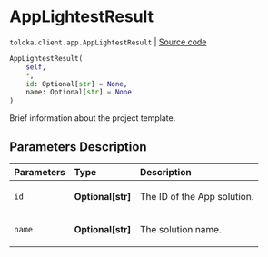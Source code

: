 # AppLightestResult
`toloka.client.app.AppLightestResult` | [Source code](https://github.com/Toloka/toloka-kit/blob/v1.2.0.post1/src/client/app/__init__.py#L34)

```python
AppLightestResult(
    self,
    *,
    id: Optional[str] = None,
    name: Optional[str] = None
)
```

Brief information about the project template.

## Parameters Description

| Parameters | Type | Description |
| :----------| :----| :-----------|
`id`|**Optional\[str\]**|<p>The ID of the App solution.</p>
`name`|**Optional\[str\]**|<p>The solution name.</p>
